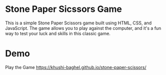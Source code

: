 # Stone Paper Sicssors Game
This is a simple Stone Paper Scissors game built using HTML, CSS, and JavaScript. The game allows you to play against the computer, and it's a fun way to test your luck and skills in this classic game.

# Demo
Play the Game https://khushi-baghel.github.io/stone-paper-scissors/
